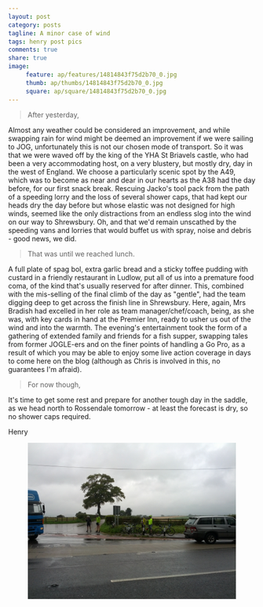 ```yaml
---
layout: post
category: posts
tagline: A minor case of wind
tags: henry post pics
comments: true
share: true
image: 
     feature: ap/features/14814843f75d2b70_0.jpg
     thumb: ap/thumbs/14814843f75d2b70_0.jpg
     square: ap/square/14814843f75d2b70_0.jpg
---
```

> After yesterday,

Almost any weather could be considered an improvement, and while swapping
rain for wind might be deemed an improvement if we were sailing to JOG,
unfortunately this is not our chosen mode of transport. So it was that we
were waved off by the king of the YHA St Briavels castle, who had been a
very accommodating host, on a very blustery, but mostly dry, day in the
west of England. We choose a particularly scenic spot by the A49, which was
to become as near and dear in our hearts as the A38 had the day before, for
our first snack break. Rescuing Jacko's tool pack from the path of a
speeding lorry and the loss of several shower caps, that had kept our heads
dry the day before but whose elastic was not designed for high winds,
seemed like the only distractions from an endless slog into the wind on our
way to Shrewsbury. Oh, and that we'd remain unscathed by the speeding vans
and lorries that would buffet us with spray, noise and debris - good news,
we did.

> That was until we reached lunch.

A full plate of spag bol, extra garlic bread and a sticky toffee pudding
with custard in a friendly restaurant in Ludlow, put all of us into a
premature food coma, of the kind that's usually reserved for after dinner.
This, combined with the mis-selling of the final climb of the day as
"gentle", had the team digging deep to get across the finish line in
Shrewsbury. Here, again, Mrs Bradish had excelled in her role as team
manager/chef/coach, being, as she was, with key cards in hand at the
Premier Inn, ready to usher us out of the wind and into the warmth. The
evening's entertainment took the form of a gathering of extended family and
friends for a fish supper, swapping tales from former JOGLE-ers and on the
finer points of handling a Go Pro, as a result of which you may be able to
enjoy some live action coverage in days to come here on the blog (although
as Chris is involved in this, no guarantees I'm afraid).

> For now though,

It's time to get some rest and prepare for another tough day in the saddle,
as we head north to Rossendale tomorrow - at least the forecast is dry, so
no shower caps required.

Henry
<figure class="">
<a href="/images/ap/standard/14814843f75d2b70_0.jpg">
<img src="/images/ap/standard/14814843f75d2b70_0.jpg">
</a></figure>